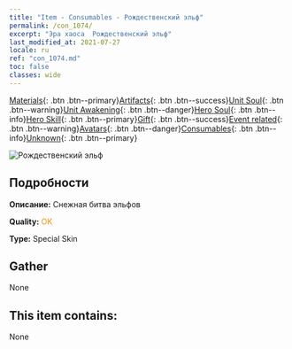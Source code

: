```yaml
---
title: "Item - Consumables - Рождественский эльф"
permalink: /con_1074/
excerpt: "Эра хаоса  Рождественский эльф"
last_modified_at: 2021-07-27
locale: ru
ref: "con_1074.md"
toc: false
classes: wide
---
```

 [Materials](/ItemsRU/){: .btn .btn--primary}[Artifacts](/ItemsRU/Artifacts/){: .btn .btn--success}[Unit Soul](/ItemsRU/UnitSoul/){: .btn .btn--warning}[Unit Awakening](/ItemsRU/UnitAwakening/){: .btn .btn--danger}[Hero Soul](/ItemsRU/HeroSoul/){: .btn .btn--info}[Hero Skill](/ItemsRU/HeroSkill/){: .btn .btn--primary}[Gift](/ItemsRU/Gift/){: .btn .btn--success}[Event related](/ItemsRU/Events/){: .btn .btn--warning}[Avatars](/ItemsRU/Avatars/){: .btn .btn--danger}[Consumables](/ItemsRU/Consumables/){: .btn .btn--info}[Unknown](/ItemsRU/Unknown/){: .btn .btn--primary}

 ![Рождественский эльф](/images/h/h_MutareDrake5.jpg)

## Подробности
 **Описание:** Снежная битва эльфов

 **Quality:** <span style="color: #FF8C00">OK</span>

 **Type:** Special Skin

## Gather

  None

## This item contains:

  None


